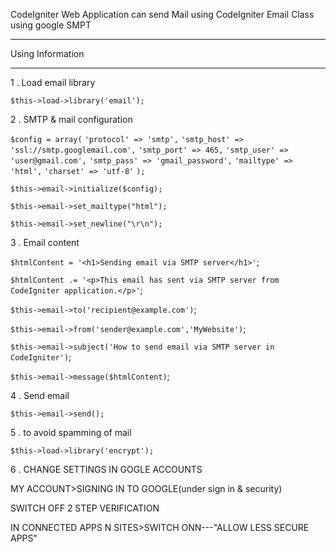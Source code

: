 CodeIgniter Web Application can send Mail using CodeIgniter Email Class using google SMPT 


*******************
Using  Information
*******************

1 . Load email library

`$this->load->library('email');`

2 . SMTP & mail configuration

`$config = array(`
    `'protocol' => 'smtp',`
    `'smtp_host' => 'ssl://smtp.googlemail.com',`
    `'smtp_port' => 465,`
    `'smtp_user' => 'user@gmail.com',`
    `'smtp_pass' => 'gmail_password',`
    `'mailtype' => 'html',`
    `'charset' => 'utf-8'`
`);`

`$this->email->initialize($config);`

`$this->email->set_mailtype("html");`

`$this->email->set_newline("\r\n");`

3 . Email content

`$htmlContent = '<h1>Sending email via SMTP server</h1>'`;

`$htmlContent .= '<p>This email has sent via SMTP server from CodeIgniter application.</p>'`;

`$this->email->to('recipient@example.com')`;

`$this->email->from('sender@example.com','MyWebsite')`;

`$this->email->subject('How to send email via SMTP server in CodeIgniter')`;

`$this->email->message($htmlContent)`;



4 . Send email


`$this->email->send();`


5 . to avoid spamming of mail


 `$this->load->library('encrypt');`


 6 .  CHANGE SETTINGS IN GOGLE ACCOUNTS  

MY ACCOUNT>SIGNING IN TO GOOGLE(under sign in & security)

SWITCH OFF 2 STEP VERIFICATION

IN CONNECTED APPS N SITES>SWITCH ONN---"ALLOW LESS SECURE APPS"
